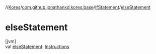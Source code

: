 //[Kores](../../../index.md)/[com.github.jonathanxd.kores.base](../index.md)/[IfStatement](index.md)/[elseStatement](else-statement.md)

# elseStatement

[jvm]\
val [elseStatement](else-statement.md): [Instructions](../../com.github.jonathanxd.kores/-instructions/index.md)
